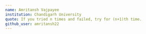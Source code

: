 ```yaml
---
name: Amritansh Vajpayee
institution: Chandigarh University
quote: If you tried n times and failed, try for (n+1)th time.
github_user: amritansh22
---
```

